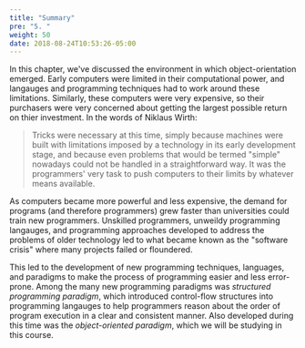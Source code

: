 ```yaml
---
title: "Summary"
pre: "5. "
weight: 50
date: 2018-08-24T10:53:26-05:00
---
```


In this chapter, we've discussed the environment in which object-orientation emerged.  Early computers were limited in their computational power, and langauges and programming techniques had to work around these limitations. Similarly, these computers were very expensive, so their purchasers were very concerned about getting the largest possible return on thier investment.  In the words of Niklaus Wirth:

<blockquote>
Tricks were necessary at this time, simply because machines were built with limitations imposed by a technology in its early development stage, and because even problems that would be termed "simple" nowadays could not be handled in a straightforward way.  It was the programmers' very task to push computers to their limits by whatever means available.
</blockquote>

As computers became more powerful and less expensive, the demand for programs (and therefore programmers) grew faster than universities could train new programmers.  Unskilled programmers, unweildy programming langauges, and programming approaches developed to address the problems of older technology led to what became known as the "software crisis" where many projects failed or floundered.

This led to the development of new programming techniques, languages, and paradigms to make the process of programming easier and less error-prone. Among the many new programming paradigms was _structured programming paradigm_, which introduced control-flow structures into programming langauges to help programmers reason about the order of program execution in a clear and consistent manner.  Also developed during this time was the _object-oriented paradigm_, which we will be studying in this course.